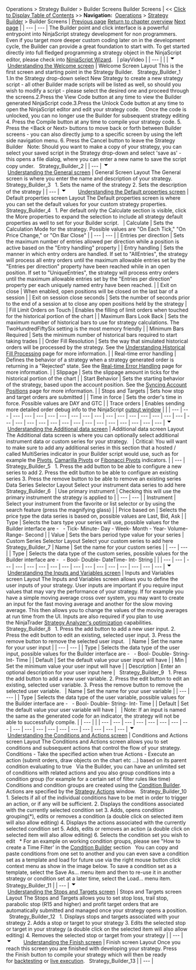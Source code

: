 ﻿
Operations > Strategy Builder > Builder Screens
Builder Screens
| << [Click to Display Table of Contents](builder_screens.md) >> **Navigation:**     [Operations](operations-1.md) > [Strategy Builder](strategy_builder-1.md) > Builder Screens | [Previous page](strategy_builder-1.md) [Return to chapter overview](strategy_builder-1.md) [Next page](strategybuilder_condition_builder-1.md) |
| --- | --- |
The Builder point and click interface is a powerful entrypoint into NinjaScript strategy development for non programmers. Even if you target more deeper custom coding later on in the development cycle, the Builder can provide a great foundation to start with. To get started directly into full fledged programming a strategy object in the NinjaScript editor, please check into [NinjaScript Wizard](ns_wizard-1.md).
 
| playVideo |
| --- |
|  |
![tog_minus](tog_minus-1.gif)        [Understanding the Welcome screen](javascript:HMToggle('toggle','UnderstandingTheWelcomeScreen','UnderstandingTheWelcomeScreen_ICON'))
| Welcome Screen Layout This is the first screen and starting point in the Strategy Builder.   Strategy_Builder_1   1.In the Strategy drop-down select New Strategy to create a new strategy script - all other Builder made scripts will be listed as well, so should you wish to modify a script - please select the desired one and proceed through the screens.2.Press the View Code button at any time to view the Builder generated NinjaScript code.3.Press the Unlock Code button at any time to open the NinjaScript editor and edit your strategy code.    Once the code is unlocked, you can no longer use the Builder for subsequent strategy editing 4. Press the Compile button at any time to compile your strategy code. 5. Press the <Back or Next> buttons to move back or forth between Builder screens - you can also directly jump to a specific screen by using the left side navigation menu. 6. Press the Cancel button to leave the Strategy Builder   Note: Should you want to make a copy of your strategy, you can select your saved script in the Strategy drop-down and select 'save as' - this opens a file dialog, where you can enter a new name to save the script copy under.   Strategy_Builder_2 |
| --- |
![tog_minus](tog_minus-1.gif)        [Understanding the General screen](javascript:HMToggle('toggle','UnderstandingTheGeneralScreen','UnderstandingTheGeneralScreen_ICON'))
| General Screen Layout The General screen is where you enter the name and description of your strategy.   Strategy_Builder_3   1. Sets the name of the strategy 2. Sets the description of the strategy |
| --- |
![tog_minus](tog_minus-1.gif)        [Understanding the Default properties screen](javascript:HMToggle('toggle','UnderstandingTheDefaultPropertiesScreen','UnderstandingTheDefaultPropertiesScreen_ICON'))
| Default properties screen Layout The Default properties screen is where you can set the default values for your custom strategy properties.   Strategy_Builder_4   1. Per default only the Calculate section is visible, click the More properties to expand the selection to include all strategy default properties as well to set for your Builder script.     | Calculate | Sets the Calculation Mode for the strategy. Possible values are "On Each Tick," "On Price Change," or "On Bar Close" | | --- | --- | | Entries per direction | Sets the maximum number of entries allowed per direction while a position is active based on the "Entry handling" property | | Entry handling | Sets the manner in which entry orders are handled. If set to "AllEntries", the strategy will process all entry orders until the maximum allowable entries set by the "Entries per direction" property have been reached while in an open position. If set to "UniqueEntries", the strategy will process entry orders until the maximum allowable entries set by the "Entries per direction" property per each uniquely named entry have been reached. | | Exit on close | When enabled, open positions will be closed on the last bar of a session | | Exit on session close seconds | Sets the number of seconds prior to the end of a session at to close any open positions held by the strategy | | Fill Limit Orders on Touch | Enables the filling of limit orders when touched for the historical portion of the chart | | Maximum Bars Look Back | Sets the maximum number of historical bars to use for strategy calculations. The TwoHundredFiftySix setting is the most memory friendly | | Minimum Bars Required | Sets the minimum number of historical bars required to start taking trades | | Order Fill Resolution | Sets the way that simulated historical orders will be processed by the strategy. See the [Understanding Historical Fill Processing](understanding_historical_fill_-1.md) page for more information. | | Real-time error handling | Defines the behavior of a strategy when a strategy generated order is returning in a "Rejected" state. See the [Real-time Error Handling](realtimeerrorhandling-1.md) page for more information. | | Slippage | Sets the slippage amount in ticks for the historical portion of the chart | | Start Behavior | Sets the starting behavior of the strategy, based upon the account position. See the [Syncing Account Positions](syncing_account_positions-1.md) page for more information. | | Stops and Targets | Sets how stop and target orders are submitted | | Time in force | Sets the order's time in force. Possible values are DAY and GTC | | Trace orders | Enables sending more detailed order debug info to the NinjaScript [output window](output-1.md) | |
| --- | --- | --- | --- | --- | --- | --- | --- | --- | --- | --- | --- | --- | --- | --- | --- | --- | --- | --- | --- | --- | --- | --- | --- | --- | --- | --- | --- | --- | --- | --- |
![tog_minus](tog_minus-1.gif)        [Understanding the Additional data screen](javascript:HMToggle('toggle','UnderstandingTheAdditrionalDataScreen','UnderstandingTheAdditrionalDataScreen_ICON'))
| Additional data screen Layout The Additional data screen is where you can optionally select additional instrument data or custom series for your strategy.     | Critical: You will want to make sure to add any additional series in this section that a hosted / called MultiSeries indicator in your Builder script would use, such as for example the [Pivots](pivots-1.md), [Camarilla Pivots](camarilla_pivots-1.md) or [Fibonacci Pivots](fibonacci_pivots-1.md) indicators. | | --- |      Strategy_Builder_5   1. Press the add button to be able to configure a new series to add 2. Press the edit button to be able to configure an existing series 3. Press the remove button to be able to remove an existing series   Data Series Selector Layout Select your instrument data series to add here   Strategy_Builder_6     | Use primary instrument | Checking this will use the primary instrument the strategy is applied to | | --- | --- | | Instrument | Select your instrument from the favorite or list selector or by using the search feature (press the magnifying glass) | | Price based on | Selects the price type the data series is based on, possible values are Last, Bid, Ask | | Type | Selects the bars type your series will use, possible values for the Builder interface are -   - Tick- Minute- Day - Week- Month - Year- Volume- Range- Second | | Value | Sets the bars period type value for your series |      Custom Series Selector Layout Select your custom series to add here   Strategy_Builder_7   | Name | Set the name for your custom series | | --- | --- | | Type | Selects the data type of the custom series, possible values for the Builder interface are -   - Bool- Double- DateTime- Int- String | |
| --- | --- | --- | --- | --- | --- | --- | --- | --- | --- | --- | --- | --- | --- | --- | --- |
![tog_minus](tog_minus-1.gif)        [Understanding the Inputs and Variables screen](javascript:HMToggle('toggle','UnderstandingTheInputsAndVariablesScreen','UnderstandingTheInputsAndVariablesScreen_ICON'))
| Inputs and Variables screen Layout The Inputs and Variables screen allows you to define the user inputs of your strategy. User inputs are important if you require input values that may vary the performance of your strategy. If for example you have a simple moving average cross over system, you may want to create an input for the fast moving average and another for the slow moving average. This then allows you to change the values of the moving averages at run time from the UI. Inputs are also required if you plan to use the NinjaTrader [Strategy Analyzer's optimization](strategy_analyzer-1.md) capabilities.   Strategy_Builder_8   1. Press the add button to add a new user input. 2. Press the edit button to edit an existing, selected user input. 3. Press the remove button to remove the selected user input.     | Name | Set the name for your user input | | --- | --- | | Type | Selects the data type of the user input, possible values for the Builder interface are -   - Bool- Double- String- Int- Time | | Default | Set the default value your user input will have | | Min | Set the minimum value your user input will have | | Description | Enter an optional description for your user input here |      Strategy_Builder_9   1. Press the add button to add a new user variable. 2. Press the edit button to edit an existing, selected user variable. 3. Press the remove button to remove the selected user variable.     | Name | Set the name for your user variable | | --- | --- | | Type | Selects the data type of the user variable, possible values for the Builder interface are -   - Bool- Double- String- Int- Time | | Default | Set the default value your user variable will have |        | Note: If an input is named the same as the generated code for an indicator, the strategy will not be able to successfully compile. | | --- | |
| --- | --- | --- | --- | --- | --- | --- | --- | --- | --- | --- | --- | --- | --- | --- | --- | --- | --- |
![tog_minus](tog_minus-1.gif)        [Understanding the Conditions and Actions screen](javascript:HMToggle('toggle','UnderstandingTheConditionsAndActionsScreen','UnderstandingTheConditionsAndActionsScreen_ICON'))
| Conditions and Actions screen Layout The Conditions and Actions screen allows you to set conditions and subsequent actions that control the flow of your strategy.   Conditions - Take the specified action when true  Actions - Execute an action (submit orders, draw objects on the chart etc ...) based on its parent condition evaluating to true   Via the Builder, you can have an unlimited set of conditions with related actions and you also group conditions into a condition group (for example for a certain set of filter rules like time)   Conditions and condition groups are created using the [Condition Builder](strategybuilder_condition_builder-1.md). Actions are specified by the [Strategy Actions](actions-1.md) window.   Strategy_Builder_10   1. Selects if all of the individual conditions have to be met in order to trigger an action, or if any will be sufficient. 2. Displays the conditions associated with the currently selected condition set 3. Adds, opens condition grouping(*), edits or removes a condition (a double click on selected item will also allow editing) 4. Displays the actions associated with the currently selected condition set 5. Adds, edits or removes an action (a double click on selected item will also allow editing) 6. Selects the condition set you wish to edit   * For an example on working condition groups, please see "How to create a Time Filter' in the [Condition Builder](strategybuilder_condition_builder-1.md) section    You can copy and paste conditions from one set to another and you can even save a condition set as a template and load for future use via the right mouse button click context menu as show in the image below. To save a condition set as a template, select the Save As... menu item and then to re-use it in another strategy or condition set at a later time, select the Load... menu item.   Strategy_Builder_11 |
| --- |
![tog_minus](tog_minus-1.gif)        [Understanding the Stops and Targets screen](javascript:HMToggle('toggle','UnderstandingTheStopsAndTargetsScreen','UnderstandingTheStopsAndTargetsScreen_ICON'))
| Stops and Targets screen Layout The Stops and Targets allows you to set stop loss, trail stop, parabolic stop (R15 and higher) and profit target orders that are automatically submitted and managed once your strategy opens a position.   Strategy_Builder_12   1. Displays stops and targets associated with your strategy 2. Adds a stop or target to your strategy 3. Edits the selected stop or target in your strategy (a double click on the selected item will also allow editing) 4. Removes the selected stop or target from your strategy |
| --- |
![tog_minus](tog_minus-1.gif)        [Understanding the Finish screen](javascript:HMToggle('toggle','UnderstandingTheFinishScreen','UnderstandingTheFinishScreen_ICON'))
| Finish screen Layout Once you reach this screen you are finished with developing your strategy. Press the Finish button to compile your strategy which will then be ready for [backtesting](backtest_a_strategy-1.md) or [live execution](running_ninjascript_strategies-1.md).   Strategy_Builder_13 |
| --- |

